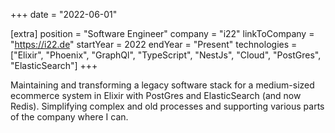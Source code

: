 +++
date = "2022-06-01"

[extra]
position = "Software Engineer"
company = "i22"
linkToCompany = "https://i22.de"
startYear = 2022
endYear = "Present"
technologies = ["Elixir", "Phoenix", "GraphQl", "TypeScript", "NestJs", "Cloud", "PostGres", "ElasticSearch"]
+++

Maintaining and transforming a legacy software stack for a medium-sized ecommerce system in Elixir with PostGres and ElasticSearch (and now Redis). Simplifying complex and old processes and supporting various parts of the company where I can.

